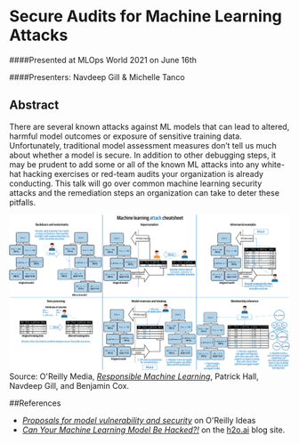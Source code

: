 # Secure Audits for Machine Learning Attacks

####Presented at MLOps World 2021 on June 16th

####Presenters: Navdeep Gill & Michelle Tanco

## Abstract

There are several known attacks against ML models that can lead to altered, harmful model outcomes or exposure of sensitive training data. Unfortunately, traditional model assessment measures don’t tell us much about whether a model is secure. In addition to other debugging steps, it may be prudent to add some or all of the known ML attacks into any white-hat hacking exercises or red-team audits your organization is already conducting. This talk will go over common machine learning security attacks and the remediation steps an organization can take to deter these pitfalls.

![](img/cheatsheet.png)
Source: O'Reilly Media, [_Responsible Machine Learning_](http://info.h2o.ai/rs/644-PKX-778/images/OReilly_Responsible_ML_eBook.pdf), Patrick Hall, Navdeep Gill, and Benjamin Cox.

##References
* [*Proposals for model vulnerability and security*](https://www.oreilly.com/ideas/proposals-for-model-vulnerability-and-security) on O'Reilly Ideas
* [*Can Your Machine Learning Model Be Hacked?!*](https://www.h2o.ai/blog/can-your-machine-learning-model-be-hacked/) on the [h2o.ai](https://www.h2o.ai) blog site.